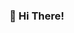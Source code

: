 ### 👋 Hi There!
<!-- ![Top Langs](https://github-readme-stats.vercel.app/api/top-langs/?username=farislr&theme=tokyonight)  -->

<!-- ![GitHub stats](https://github-readme-stats.vercel.app/api?username=farislr&show_icons=true&theme=tokyonight)  -->


<!--
**farislr/farislr** is a ✨ _special_ ✨ repository because its `README.md` (this file) appears on your GitHub profile.

Here are some ideas to get you started:

- 🔭 I’m currently working on ...
- 🌱 I’m currently learning ...
- 👯 I’m looking to collaborate on ...
- 🤔 I’m looking for help with ...
- 💬 Ask me about ...
- 📫 How to reach me: ...
- 😄 Pronouns: ...
- ⚡ Fun fact: ...
-->
